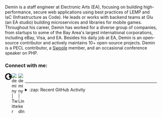 Demin is a staff engineer at Electronic Arts (EA), focusing on building high-performance, secure web applications using best practices of LEMP and IaC (Infrastructure as Code). He leads or works with backend teams at Glu (an EA studio) building microservices and libraries for mobile games. Throughout his career, Demin has worked for a diverse group of companies, from startups to some of the Bay Area's largest international corporations, including eBay, Visa, and EA. Besides his daily job at EA, Demin is an open-source contributor and actively maintains 10+ open-source projects. Demin is a PECL contributor, a [Swoole](https://github.com/swoole) member, and an occasional conference speaker on PHP.

### Connect with me:

[<img align="left" alt="https://deminy.in" width="22px" src="https://raw.githubusercontent.com/iconic/open-iconic/master/svg/globe.svg" />][website]
[<img align="left" alt="deminy | Twitter" width="22px" src="https://cdn.jsdelivr.net/npm/simple-icons@v3/icons/twitter.svg" />][twitter]
[<img align="left" alt="deminy | LinkedIn" width="22px" src="https://cdn.jsdelivr.net/npm/simple-icons@v3/icons/linkedin.svg" />][linkedin]

<br />

[website]: https://deminy.in
[linkedin]: https://www.linkedin.com/in/deminy
[twitter]: https://twitter.com/deminy

---

<details>
  <summary>:zap: Recent GitHub Activity</summary>

<!--START_SECTION:activity-->
1. 🚀 Published release [1.0.2](https://github.com/Crowdstar/background-processing/releases/tag/1.0.2) in [Crowdstar/background-processing](https://github.com/Crowdstar/background-processing)
2. 🎉 Merged PR [#1](https://github.com/Crowdstar/background-processing/pull/1) in [Crowdstar/background-processing](https://github.com/Crowdstar/background-processing)
3. 🎉 Merged PR [#160](https://github.com/swoole/library/pull/160) in [swoole/library](https://github.com/swoole/library)
4. 🗣 Commented on [#156](https://github.com/swoole/library/issues/156#issuecomment-1848609657) in [swoole/library](https://github.com/swoole/library)
5. 🔒 Closed issue [#164](https://github.com/swoole/library/issues/164) in [swoole/library](https://github.com/swoole/library)
<!--END_SECTION:activity-->

</details>
